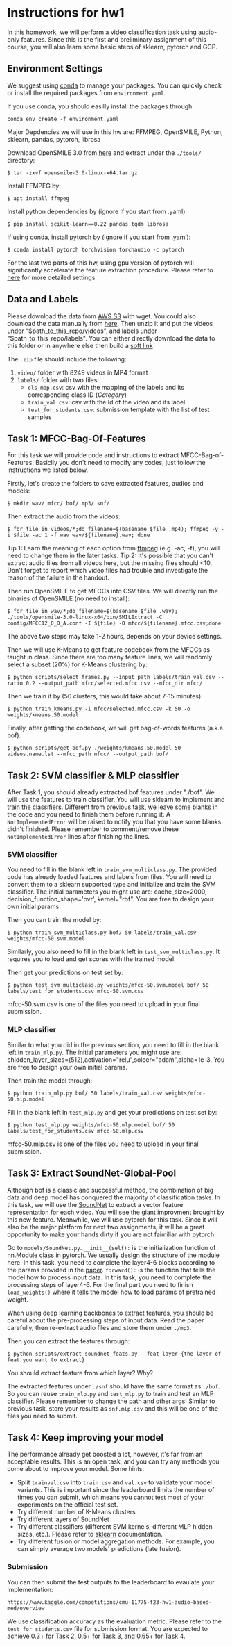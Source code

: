 # Instructions for hw1
In this homework, we will perform a video classification task using audio-only features. Since this is the first and preliminary assignment of this course, you will also learn some basic steps of sklearn, pytorch and GCP.

## Environment Settings
We suggest using [conda](https://docs.conda.io/en/latest/) to manage your packages. You can quickly check or install the required packages from `environment.yaml`.

If you use conda, you should easilly install the packages through:
```
conda env create -f environment.yaml
```

Major Depdencies we will use in this hw are: FFMPEG, OpenSMILE, Python, sklearn, pandas, pytorch, librosa

Download OpenSMILE 3.0 from [here](https://github.com/audeering/opensmile/releases/download/v3.0.0/opensmile-3.0-linux-x64.tar.gz) and extract under the `./tools/` directory:
```
$ tar -zxvf opensmile-3.0-linux-x64.tar.gz
```
Install FFMPEG by:
```
$ apt install ffmpeg
```
Install python dependencies by (ignore if you start from .yaml): 
```
$ pip install scikit-learn==0.22 pandas tqdm librosa
```
If using conda, install pytorch by (ignore if you start from .yaml):
```
$ conda install pytorch torchvision torchaudio -c pytorch
```
For the last two parts of this hw, using gpu version of pytorch will significantly accelerate the feature extraction procedure. Please refer to [here](https://pytorch.org/get-started/locally/) for more detailed settings.

## Data and Labels
Please download the data from [AWS S3](https://cmu-11775-vm.s3.amazonaws.com/spring2022/11775_s22_data.zip) with wget. You could also download the data manually from [here](https://www.kaggle.com/competitions/cmu-11775-f23-hw1-audio-based-med/data). Then unzip it and put the videos under "$path_to_this_repo/videos", and labels under "$path_to_this_repo/labels". You can either directly download the data to this folder or in anywhere else then build a [soft link](https://linuxhint.com/create_symbolic_link_ubuntu/)

The `.zip` file should include the following:
1. `video/` folder with 8249 videos in MP4 format
2. `labels/` folder with two files:
    - `cls_map.csv`: csv with the mapping of the labels and its corresponding class ID (*Category*)
    - `train_val.csv`: csv with the Id of the video and its label
    - `test_for_students.csv`: submission template with the list of test samples

## Task 1: MFCC-Bag-Of-Features
For this task we will provide code and instructions to extract MFCC-Bag-of-Features. Basiclly you don't need to modify any codes, just follow the instructions we listed below.

Firstly, let's create the folders to save extracted features, audios and models:
```
$ mkdir wav/ mfcc/ bof/ mp3/ snf/
```

Then extract the audio from the videos:
```
$ for file in videos/*;do filename=$(basename $file .mp4); ffmpeg -y -i $file -ac 1 -f wav wav/${filename}.wav; done
```
Tip 1: Learn the meaning of each option from [ffmpeg](https://ffmpeg.org/ffmpeg.html) (e.g. -ac, -f), you will need to change them in the later tasks.
Tip 2: It's possible that you can't extract audio files from all videos here, but the missing files should <10. Don't forget to report which video files had trouble and investigate the reason of the failure in the handout.

Then run OpenSMILE to get MFCCs into CSV files. We will directly run the binaries of OpenSMILE (no need to install):
```
$ for file in wav/*;do filename=$(basename $file .wav); ./tools/opensmile-3.0-linux-x64/bin/SMILExtract -C config/MFCC12_0_D_A.conf -I ${file} -O mfcc/${filename}.mfcc.csv;done
```

The above two steps may take 1-2 hours, depends on your device settings.

Then we will use K-Means to get feature codebook from the MFCCs as taught in class. Since there are too many feature lines, we will randomly select a subset (20%) for K-Means clustering by:
```
$ python scripts/select_frames.py --input_path labels/train_val.csv --ratio 0.2 --output_path mfcc/selected.mfcc.csv --mfcc_dir mfcc/
```

Then we train it by (50 clusters, this would take about 7-15 minutes):
```
$ python train_kmeans.py -i mfcc/selected.mfcc.csv -k 50 -o weights/kmeans.50.model
```

Finally, after getting the codebook, we will get bag-of-words features (a.k.a. bof).
```
$ python scripts/get_bof.py ./weights/kmeans.50.model 50 videos.name.lst --mfcc_path mfcc/ --output_path bof/
```

## Task 2: SVM classifier & MLP classifier
After Task 1, you should already extracted bof features under "./bof". We will use the features to train classifier. You will use sklearn to implement and train the classifiers. Different from previous task, we leave some blanks in the code and you need to finish them before running it. A `NotImplementedError` will be raised to notify you that you have some blanks didn't finished. Please remember to comment/remove these `NotImplementedError` lines after finishing the lines.

### SVM classifier
You need to fill in the blank left in `train_svm_multiclass.py`. The provided code has already loaded features and labels from files. You will need to convert them to a sklearn supported type and initialize and train the SVM classifier. The initial parameters you might use are: cache_size=2000, decision_function_shape='ovr', kernel="rbf". You are free to design your own initial params.

Then you can train the model by:
```
$ python train_svm_multiclass.py bof/ 50 labels/train_val.csv weights/mfcc-50.svm.model
```

Similarly, you also need to fill in the blank left in `test_svm_multiclass.py`. It requires you to load and get scores with the trained model.

Then get your predictions on test set by:
```
$ python test_svm_multiclass.py weights/mfcc-50.svm.model bof/ 50 labels/test_for_students.csv mfcc-50.svm.csv
```
mfcc-50.svm.csv is one of the files you need to upload in your final submission.

### MLP classifier
Similar to what you did in the previous section, you need to fill in the blank left in `train_mlp.py`. The initial parameters you might use are: chidden_layer_sizes=(512),activation="relu",solcer="adam",alpha=1e-3. You are free to design your own initial params.

Then train the model through:
```
$ python train_mlp.py bof/ 50 labels/train_val.csv weights/mfcc-50.mlp.model
```

Fill in the blank left in `test_mlp.py` and get your predictions on test set by:
```
$ python test_mlp.py weights/mfcc-50.mlp.model bof/ 50 labels/test_for_students.csv mfcc-50.mlp.csv
```
mfcc-50.mlp.csv is one of the files you need to upload in your final submission.

## Task 3: Extract SoundNet-Global-Pool
Although bof is a classic and successful method, the combination of big data and deep model has conquered the majority of classification tasks. In this task, we will use the [SoundNet](https://arxiv.org/pdf/1610.09001.pdf) to extract a vector feature representation for each video. You will see the giant improvment brought by this new feature. Meanwhile, we will use pytorch for this task. Since it will also be the major platform for next two assignments, it will be a great opportunity to make your hands dirty if you are not faimiliar with pytorch.

Go to `models/SoundNet.py`. `__init__(self):` is the initialization function of nn.Module class in pytorch. We usually design the structure of the module here. In this task, you need to complete the layer4-6 blocks according to the params provided in the [paper](https://arxiv.org/pdf/1610.09001.pdf). `forward():` is the function that tells the model how to process input data. In this task, you need to complete the processing steps of layer4-6. For the final part you need to finish `load_weights()` where it tells the model how to load params of pretrained weight.

When using deep learning backbones to extract features, you should be careful about the pre-processing steps of input data. Read the paper carefully, then re-extract audio files and store them under `./mp3`.

Then you can extract the features through:
```
$ python scripts/extract_soundnet_feats.py --feat_layer {the layer of feat you want to extract}
```
You should extract feature from which layer? Why?

The extracted features under `./snf` should have the same format as `./bof`. So you can reuse `train_mlp.py` and `test_mlp.py` to train and test an MLP classifier. Please remember to change the path and other args! Similar to previous task, store your results as `snf.mlp.csv` and this will be one of the files you need to submit.

## Task 4: Keep improving your model
The performance already get boosted a lot, however, it's far from an acceptable results. This is an open task, and you can try any methods you come about to improve your model. Some hints:

+ Split `trainval.csv` into `train.csv` and `val.csv` to validate your model variants. This is important since the leaderboard limits the number of times you can submit, which means you cannot test most of your experiments on the official test set.
+ Try different number of K-Means clusters
+ Try different layers of SoundNet
+ Try different classifiers (different SVM kernels, different MLP hidden sizes, etc.). Please refer to [sklearn](https://scikit-learn.org/stable/modules/generated/sklearn.neural_network.MLPClassifier.html#sklearn.neural_network.MLPClassifier) documentation.
+ Try different fusion or model aggregation methods. For example, you can simply average two models' predictions (late fusion).


### Submission

You can then submit the test outputs to the leaderboard to evaulate your implementation:
```
https://www.kaggle.com/competitions/cmu-11775-f23-hw1-audio-based-med/overview
```
We use classification accuracy as the evaluation metric. Please refer to the `test_for_students.csv` file for submission format. You are expected to achieve 0.3+ for Task 2, 0.5+ for Task 3, and 0.65+ for Task 4.